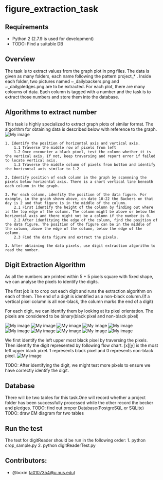 # figure_extraction_task

## Requirements

- Python 2 (2.7.9 is used for development)
- TODO: Find a suitable DB

## Overview

The task is to extract values from the graph plot in png files. The data is given as many folders, each name following the pattern project_* .
Inside each folder, two pictures named ~_dailybackers.png and ~_dailypledges.png are to be extracted.
For each plot, there are many coloums of data. Each column is tagged with a number and the task is to extract those numbers and store them into the database.

## Algorithms to extract number

This task is highly specialized to extract graph plots of similar format. The algorithm for obtaining data is described below with reference to the graph.
![My image](https://raw.githubusercontent.com/greed-is-good/image/master/2912609_dailybackers.png)

	1. Identify the position of horizontal axis and vertical axis.
		1.1 Traverse the middle row of pixels from left
		1.2 Once encounter a black pixel, test the column whether it is the vertical axis. If not, keep traversing and report error if failed to locate vertical axis.
		1.3 Traverse the middle column of pixels from bottom and identify the horizontal axis similar to 1.2

	2. Identify position of each column in the graph by scannning the pixels below horizontal axis. There is a short vertical line beneath each column in the graph.

	3. For each column, idenfity the position of the data figure. For example, in the graph shown above, on date 10-22 the Backers on that day is 2 and that figure is in the middle of the column.
		2.1 First identify the height of the column by finding out where is the top edge of the column. The column might be above or below the horizontal axis and there might not be a column if the number is 0.
		2.2 After idenfitying the edge of the column, find the position of the data figure. The position of the figure can be in the middle of the column, above the edge of the column, below the edge of the column.
		2.3 Find the data figure and extract the pixels.

	3. After obtaining the data pixels, use digit extraction algorithm to read the number.

## Digit Extraction Algorithm

As all the numbers are printed within 5 * 5 pixels square with fixed shape, we can analyse the pixels to identify the digits.

The first job is to crop out each digit and runs the extraction algorithm on each of them. The end of a digit is identified as a non-black column.(If a vertical pixel column is all non-black, the column marks the end of a digit)

For each digit, we can identify them by looking at its pixel orientation. The pixels are considered to be binary(black pixel and non-black pixel)


![My image](https://raw.githubusercontent.com/greed-is-good/image/master/0.png)
![My image](https://raw.githubusercontent.com/greed-is-good/image/master/1.png)
![My image](https://raw.githubusercontent.com/greed-is-good/image/master/2.png)
![My image](https://raw.githubusercontent.com/greed-is-good/image/master/3.png)
![My image](https://raw.githubusercontent.com/greed-is-good/image/master/4.png)
![My image](https://raw.githubusercontent.com/greed-is-good/image/master/5.png)
![My image](https://raw.githubusercontent.com/greed-is-good/image/master/6.png)
![My image](https://raw.githubusercontent.com/greed-is-good/image/master/7.png)
![My image](https://raw.githubusercontent.com/greed-is-good/image/master/8.png)
![My image](https://raw.githubusercontent.com/greed-is-good/image/master/9.png)


We first identify the left upper most black pixel by traversing the pixels. Then identify the digit represented by following flow chart. [x][y] is the most left upper black pixel. 1 represents black pixel and 0 represents non-black pixel.
![My image](https://raw.githubusercontent.com/greed-is-good/image/master/Flow_chart.png)

TODO: After identifying the digit, we might test more pixels to ensure we have correctly identify the digit.

## Database

There will be two tables for this task.One will record whether a project folder has been successfully processed while the other record the becker and pledges.
TODO: find out proper Database(PostgreSQL or SQLite)
TODO: draw EM diagram for two tables

## Run the test

The test for digitReader should be run in the following order:
	1. python crop_sample.py
	2. python digitReaderTest.py

## Contributors:
- @boxin (a0107354@u.nus.edu)
